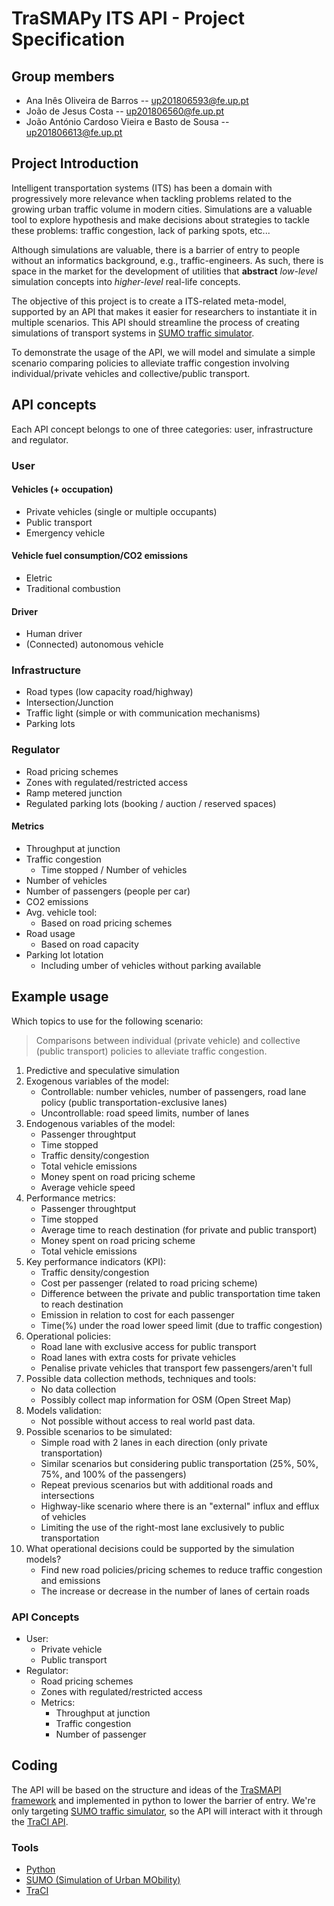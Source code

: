 # TraSMAPy ITS API - Project Specification

## Group members

- Ana Inês Oliveira de Barros -- <up201806593@fe.up.pt>
- João de Jesus Costa -- <up201806560@fe.up.pt>
- João António Cardoso Vieira e Basto de Sousa -- <up201806613@fe.up.pt>

## Project Introduction

Intelligent transportation systems (ITS) has been a domain with progressively
more relevance when tackling problems related to the growing urban traffic
volume in modern cities. Simulations are a valuable tool to explore hypothesis
and make decisions about strategies to tackle these problems: traffic
congestion, lack of parking spots, etc...

Although simulations are valuable, there is a barrier of entry to people without
an informatics background, e.g., traffic-engineers. As such, there is space in
the market for the development of utilities that **abstract** _low-level_
simulation concepts into _higher-level_ real-life concepts.

The objective of this project is to create a ITS-related meta-model, supported
by an API that makes it easier for researchers to instantiate it in multiple
scenarios. This API should streamline the process of creating simulations of
transport systems in [SUMO traffic simulator](https://www.eclipse.org/sumo).

To demonstrate the usage of the API, we will model and simulate a simple
scenario comparing policies to alleviate traffic congestion involving
individual/private vehicles and collective/public transport.

## API concepts

Each API concept belongs to one of three categories: user, infrastructure and
regulator.

### User

#### Vehicles (+ occupation)

- Private vehicles (single or multiple occupants)
- Public transport
- Emergency vehicle

#### Vehicle fuel consumption/CO2 emissions

- Eletric
- Traditional combustion

#### Driver

- Human driver
- (Connected) autonomous vehicle

### Infrastructure

- Road types (low capacity road/highway)
- Intersection/Junction
- Traffic light (simple or with communication mechanisms)
- Parking lots

### Regulator

- Road pricing schemes
- Zones with regulated/restricted access
- Ramp metered junction
- Regulated parking lots (booking / auction / reserved spaces)

#### Metrics

- Throughput at junction
- Traffic congestion
  - Time stopped / Number of vehicles
- Number of vehicles
- Number of passengers (people per car)
- CO2 emissions
- Avg. vehicle tool:
  - Based on road pricing schemes
- Road usage
  - Based on road capacity
- Parking lot lotation
  - Including umber of vehicles without parking available

## Example usage

Which topics to use for the following scenario:

> Comparisons between individual (private vehicle) and collective (public
> transport) policies to alleviate traffic congestion.

1. Predictive and speculative simulation
2. Exogenous variables of the model:
   - Controllable: number vehicles, number of passengers, road lane policy
     (public transportation-exclusive lanes)
   - Uncontrollable: road speed limits, number of lanes
3. Endogenous variables of the model:
   - Passenger throughtput
   - Time stopped
   - Traffic density/congestion
   - Total vehicle emissions
   - Money spent on road pricing scheme
   - Average vehicle speed
4. Performance metrics:
   - Passenger throughtput
   - Time stopped
   - Average time to reach destination (for private and public transport)
   - Money spent on road pricing scheme
   - Total vehicle emissions
5. Key performance indicators (KPI):
   - Traffic density/congestion
   - Cost per passenger (related to road pricing scheme)
   - Difference between the private and public transportation time taken to
     reach destination
   - Emission in relation to cost for each passenger
   - Time(%) under the road lower speed limit (due to traffic congestion)
6. Operational policies:
   - Road lane with exclusive access for public transport
   - Road lanes with extra costs for private vehicles
   - Penalise private vehicles that transport few passengers/aren't full
7. Possible data collection methods, techniques and tools:
   - No data collection
   - Possibly collect map information for OSM (Open Street Map)
8. Models validation:
   - Not possible without access to real world past data.
9. Possible scenarios to be simulated:
   - Simple road with 2 lanes in each direction (only private transportation)
   - Similar scenarios but considering public transportation (25%, 50%, 75%, and
     100% of the passengers)
   - Repeat previous scenarios but with additional roads and intersections
   - Highway-like scenario where there is an "external" influx and efflux of
     vehicles
   - Limiting the use of the right-most lane exclusively to public
     transportation
10. What operational decisions could be supported by the simulation models?
    - Find new road policies/pricing schemes to reduce traffic congestion and
      emissions
    - The increase or decrease in the number of lanes of certain roads

### API Concepts

- User:
  - Private vehicle
  - Public transport
- Regulator:
  - Road pricing schemes
  - Zones with regulated/restricted access
  - Metrics:
    - Throughput at junction
    - Traffic congestion
    - Number of passenger

## Coding

The API will be based on the structure and ideas of the
[TraSMAPI framework](https://doi.org/10.1007/s13748-012-0013-y) and implemented
in python to lower the barrier of entry. We're only targeting
[SUMO traffic simulator](https://www.eclipse.org/sumo), so the API will interact
with it through the
[TraCI API](https://sumo.dlr.de/docs/TraCI/Interfacing_TraCI_from_Python.html).

### Tools

- [Python](https://www.python.org)
- [SUMO (Simulation of Urban MObility)](https://www.eclipse.org/sumo)
- [TraCI](https://sumo.dlr.de/docs/TraCI/Interfacing_TraCI_from_Python.html)
